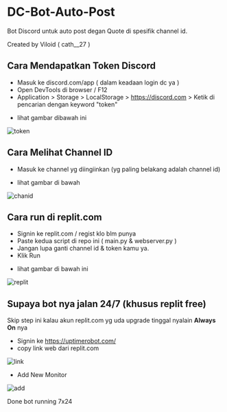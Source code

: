 # DC-Bot-Auto-Post

Bot Discord untuk auto post degan Quote di spesifik channel id.

Created by Viloid ( cath__27 )


## Cara Mendapatkan Token Discord

- Masuk ke discord.com/app ( dalam keadaan login dc ya )
- Open DevTools di browser / F12
- Application > Storage > LocalStorage > https://discord.com > Ketik di pencarian dengan keyword "token"
* lihat gambar dibawah ini

![token](https://i.ibb.co/P5fjB25/token.jpg)

## Cara Melihat Channel ID

- Masuk ke channel yg diingiinkan (yg paling belakang adalah channel id)
* lihat gambar di bawah

![chanid](https://i.ibb.co/5LK6SQq/chanid.jpg)

## Cara run di replit.com

- Signin ke replit.com / regist klo blm punya
- Paste kedua script di repo ini ( main.py & webserver.py )
- Jangan lupa ganti channel id & token kamu ya.
- Klik Run

* lihat gambar di bawah ini

![replit](https://i.ibb.co/v47KtDJ/replit.jpg)

## Supaya bot nya jalan 24/7 (khusus replit free)

Skip step ini kalau akun replit.com yg uda upgrade tinggal nyalain **Always On** nya


- Signin ke https://uptimerobot.com/
- copy link web dari replit.com

![link](https://i.ibb.co/mJ8kbwX/repl1.jpg)

- Add New Monitor

![add](https://i.ibb.co/6NgvttV/repl2.jpg)

Done bot running 7x24





